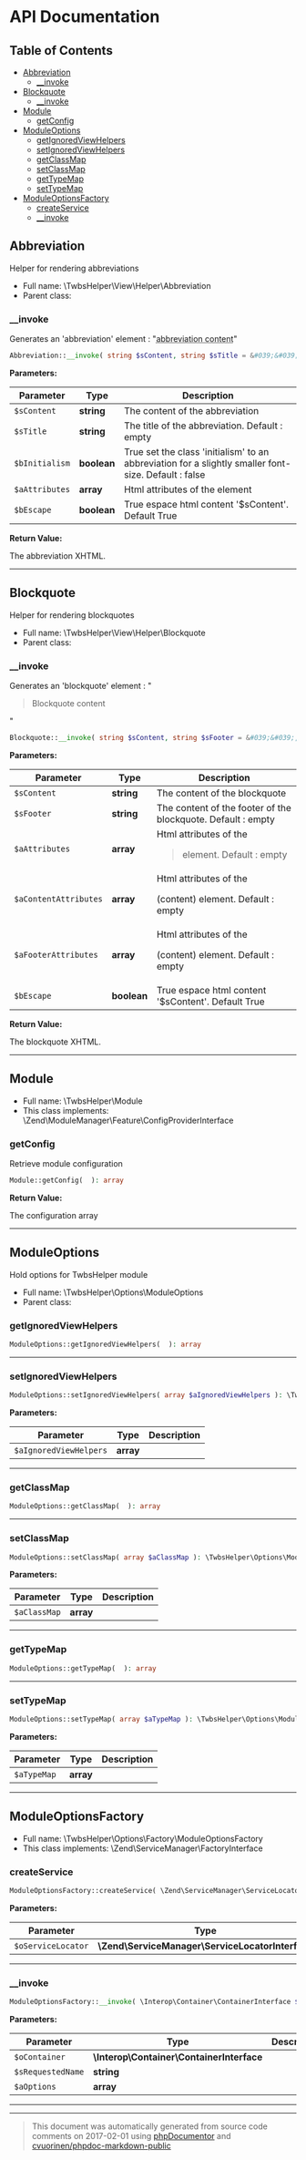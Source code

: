 # API Documentation

## Table of Contents

* [Abbreviation](#abbreviation)
    * [__invoke](#__invoke)
* [Blockquote](#blockquote)
    * [__invoke](#__invoke-1)
* [Module](#module)
    * [getConfig](#getconfig)
* [ModuleOptions](#moduleoptions)
    * [getIgnoredViewHelpers](#getignoredviewhelpers)
    * [setIgnoredViewHelpers](#setignoredviewhelpers)
    * [getClassMap](#getclassmap)
    * [setClassMap](#setclassmap)
    * [getTypeMap](#gettypemap)
    * [setTypeMap](#settypemap)
* [ModuleOptionsFactory](#moduleoptionsfactory)
    * [createService](#createservice)
    * [__invoke](#__invoke-2)

## Abbreviation

Helper for rendering abbreviations



* Full name: \TwbsHelper\View\Helper\Abbreviation
* Parent class: 


### __invoke

Generates an 'abbreviation' element : "<abbr title="abbreviation title">abbreviation content</abbr>"

```php
Abbreviation::__invoke( string $sContent, string $sTitle = &#039;&#039;, boolean $bInitialism = false, array $aAttributes = array(), boolean $bEscape = true ): string
```




**Parameters:**

| Parameter | Type | Description |
|-----------|------|-------------|
| `$sContent` | **string** | The content of the abbreviation |
| `$sTitle` | **string** | The title of the abbreviation. Default : empty |
| `$bInitialism` | **boolean** | True set the class 'initialism' to an abbreviation for a slightly smaller font-size. Default : false |
| `$aAttributes` | **array** | Html attributes of the <abbr> element |
| `$bEscape` | **boolean** | True espace html content '$sContent'. Default True |


**Return Value:**

The abbreviation XHTML.



---

## Blockquote

Helper for rendering blockquotes



* Full name: \TwbsHelper\View\Helper\Blockquote
* Parent class: 


### __invoke

Generates an 'blockquote' element : "<blockquote class="blockquote"><p class="mb-0">Blockquote content</p></blockquote>"

```php
Blockquote::__invoke( string $sContent, string $sFooter = &#039;&#039;, array $aAttributes = array(), array $aContentAttributes = array(), array $aFooterAttributes = array(), boolean $bEscape = true ): string
```




**Parameters:**

| Parameter | Type | Description |
|-----------|------|-------------|
| `$sContent` | **string** | The content of the blockquote |
| `$sFooter` | **string** | The content of the footer of the blockquote. Default : empty |
| `$aAttributes` | **array** | Html attributes of the <blockquote> element. Default : empty |
| `$aContentAttributes` | **array** | Html attributes of the <p> (content) element. Default : empty |
| `$aFooterAttributes` | **array** | Html attributes of the <p> (content) element. Default : empty |
| `$bEscape` | **boolean** | True espace html content '$sContent'. Default True |


**Return Value:**

The blockquote XHTML.



---

## Module





* Full name: \TwbsHelper\Module
* This class implements: \Zend\ModuleManager\Feature\ConfigProviderInterface


### getConfig

Retrieve module configuration

```php
Module::getConfig(  ): array
```





**Return Value:**

The configuration array



---

## ModuleOptions

Hold options for TwbsHelper module



* Full name: \TwbsHelper\Options\ModuleOptions
* Parent class: 


### getIgnoredViewHelpers



```php
ModuleOptions::getIgnoredViewHelpers(  ): array
```







---

### setIgnoredViewHelpers



```php
ModuleOptions::setIgnoredViewHelpers( array $aIgnoredViewHelpers ): \TwbsHelper\Options\ModuleOptions
```




**Parameters:**

| Parameter | Type | Description |
|-----------|------|-------------|
| `$aIgnoredViewHelpers` | **array** |  |




---

### getClassMap



```php
ModuleOptions::getClassMap(  ): array
```







---

### setClassMap



```php
ModuleOptions::setClassMap( array $aClassMap ): \TwbsHelper\Options\ModuleOptions
```




**Parameters:**

| Parameter | Type | Description |
|-----------|------|-------------|
| `$aClassMap` | **array** |  |




---

### getTypeMap



```php
ModuleOptions::getTypeMap(  ): array
```







---

### setTypeMap



```php
ModuleOptions::setTypeMap( array $aTypeMap ): \TwbsHelper\Options\ModuleOptions
```




**Parameters:**

| Parameter | Type | Description |
|-----------|------|-------------|
| `$aTypeMap` | **array** |  |




---

## ModuleOptionsFactory





* Full name: \TwbsHelper\Options\Factory\ModuleOptionsFactory
* This class implements: \Zend\ServiceManager\FactoryInterface


### createService



```php
ModuleOptionsFactory::createService( \Zend\ServiceManager\ServiceLocatorInterface $oServiceLocator ): \TwbsHelper\Options\ModuleOptions
```




**Parameters:**

| Parameter | Type | Description |
|-----------|------|-------------|
| `$oServiceLocator` | **\Zend\ServiceManager\ServiceLocatorInterface** |  |




---

### __invoke



```php
ModuleOptionsFactory::__invoke( \Interop\Container\ContainerInterface $oContainer, string $sRequestedName, array $aOptions = null ): \TwbsHelper\Options\ModuleOptions
```




**Parameters:**

| Parameter | Type | Description |
|-----------|------|-------------|
| `$oContainer` | **\Interop\Container\ContainerInterface** |  |
| `$sRequestedName` | **string** |  |
| `$aOptions` | **array** |  |




---



--------
> This document was automatically generated from source code comments on 2017-02-01 using [phpDocumentor](http://www.phpdoc.org/) and [cvuorinen/phpdoc-markdown-public](https://github.com/cvuorinen/phpdoc-markdown-public)
